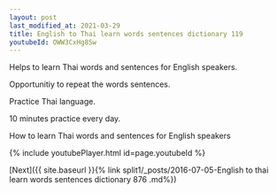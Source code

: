 ```yaml
---
layout: post
last_modified_at: 2021-03-29
title: English to Thai learn words sentences dictionary 119 
youtubeId: OWW3CxHg8Sw
---
```

 
 
Helps to learn Thai words and sentences for English speakers.

Opportunitiy to repeat the words sentences. 

Practice Thai language. 
 
10 minutes practice every day. 
 
How to learn Thai words and sentences for English speakers 
 
{% include youtubePlayer.html id=page.youtubeId %}
 
 
[Next]({{ site.baseurl }}{% link  split1/_posts/2016-07-05-English to thai learn words sentences dictionary 876 .md%})
 
